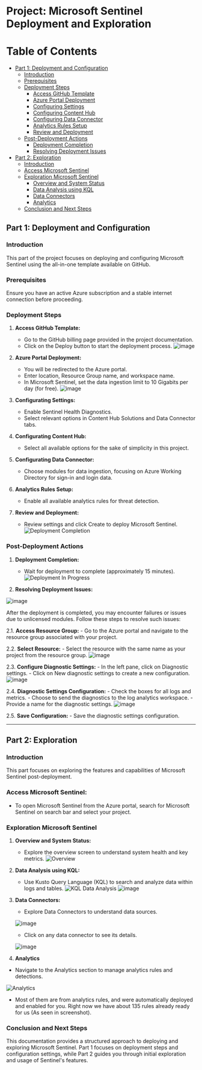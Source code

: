 # Project: Microsoft Sentinel Deployment and Exploration

# Table of Contents
- [Part 1: Deployment and Configuration](#part-1-deployment-and-configuration)
  - [Introduction](#introduction)
  - [Prerequisites](#prerequisites)
  - [Deployment Steps](#deployment-steps)
    - [Access GitHub Template](#Access-Github-Template)
    - [Azure Portal Deployment](#azure-portal-deployment)
    - [Configuring Settings](#configuring-settings)
    - [Configuring Content Hub](#configuring-content-hub)
    - [Configuring Data Connector](#configuring-data-connector)
    - [Analytics Rules Setup](#analytics-rules-setup)
    - [Review and Deployment](#review-and-deployment)
  - [Post-Deployment Actions](#post-deployment-actions)
    - [Deployment Completion](#deployment-completion)
    - [Resolving Deployment Issues](#resolving-deployment-issues)
- [Part 2: Exploration](#part-2-exploration)
  - [Introduction](#introduction-1)
  - [Access Microsoft Sentinel](#access-microsoft-sentinel)
  - [Exploration Microsoft Sentinel](#exploration-microsoft-sentinel)
    - [Overview and System Status](#overview-and-system-status)
    - [Data Analysis using KQL](#data-analysis-using-kql)
    - [Data Connectors](#data-connectors)
    - [Analytics](#analytics)
  - [Conclusion and Next Steps](#conclusion-and-next-steps)


## Part 1: Deployment and Configuration

### Introduction

This part of the project focuses on deploying and configuring Microsoft Sentinel using the all-in-one template available on GitHub.

### Prerequisites

Ensure you have an active Azure subscription and a stable internet connection before proceeding.

### Deployment Steps

1. **Access GitHub Template:**
   - Go to the GitHub billing page provided in the project documentation.
   - Click on the Deploy button to start the deployment process.
   ![image](https://github.com/ijlal321/Cyber-Security-Projects/assets/103317626/96a9144d-9483-4eaf-b0c9-be416c8c3b5e)

2. **Azure Portal Deployment:**
   - You will be redirected to the Azure portal.
   - Enter location, Resource Group name, and workspace name.
   - In Microsoft Sentinel, set the data ingestion limit to 10 Gigabits per day (for free).
   ![image](https://github.com/ijlal321/Cyber-Security-Projects/assets/103317626/99a4a2df-e230-4b11-acb3-2d569f120605)

3. **Configurating Settings:** 
   - Enable Sentinel Health Diagnostics.
   - Select relevant options in Content Hub Solutions and Data Connector tabs.

4. **Configurating Content Hub:**
   - Select all available options for the sake of simplicity in this project.

5. **Configurating Data Connector:**
   - Choose modules for data ingestion, focusing on Azure Working Directory for sign-in and login data.

6. **Analytics Rules Setup:**
   - Enable all available analytics rules for threat detection.

7. **Review and Deployment:**
   - Review settings and click Create to deploy Microsoft Sentinel.
   ![Deployment Completion](https://github.com/ijlal321/Cyber-Security-Projects/assets/103317626/dfd6c79d-13cd-423e-aafe-3bfc62a053eb)

### Post-Deployment Actions

1. **Deployment Completion:**
   - Wait for deployment to complete (approximately 15 minutes).
   ![Deployment In Progress](https://github.com/ijlal321/Cyber-Security-Projects/assets/103317626/3e495c7e-6f71-4796-88c1-46650d313469)

2. **Resolving Deployment Issues:**

![image](https://github.com/ijlal321/Cyber-Security-Projects/assets/103317626/cf80f06b-a585-44b8-b0a7-f8f7012b760c)

After the deployment is completed, you may encounter failures or issues due to unlicensed modules. Follow these steps to resolve such issues:
   
   2.1. **Access Resource Group:**
      - Go to the Azure portal and navigate to the resource group associated with your project.
   
   2.2. **Select Resource:**
      - Select the resource with the same name as your project from the resource group.
   ![image](https://github.com/ijlal321/Cyber-Security-Projects/assets/103317626/a289728c-acf6-4b51-8330-ed17e455f774)

   2.3. **Configure Diagnostic Settings:**
      - In the left pane, click on Diagnostic settings.
      - Click on New diagnostic settings to create a new configuration.
   ![image](https://github.com/ijlal321/Cyber-Security-Projects/assets/103317626/1e8e18ac-57b6-4d9b-8a5f-db110513cf58)

   2.4. **Diagnostic Settings Configuration:**
      - Check the boxes for all logs and metrics.
      - Choose to send the diagnostics to the log analytics workspace.
      - Provide a name for the diagnostic settings.
   ![image](https://github.com/ijlal321/Cyber-Security-Projects/assets/103317626/2c153330-5381-4bfd-8281-bf746b41a664)

   2.5. **Save Configuration:**
      - Save the diagnostic settings configuration.

---

## Part 2: Exploration

### Introduction

This part focuses on exploring the features and capabilities of Microsoft Sentinel post-deployment.

### Access Microsoft Sentinel:
   - To open Microsoft Sentinel from the Azure portal, search for Microsoft Sentinel on search bar and select your project.

### Exploration Microsoft Sentinel 


1. **Overview and System Status:**
   - Explore the overview screen to understand system health and key metrics.
   ![Overview](https://github.com/ijlal321/Cyber-Security-Projects/assets/103317626/2e45a002-a09d-49ba-ba50-467516baa4dc)
     
2. **Data Analysis using KQL:**
   - Use Kusto Query Language (KQL) to search and analyze data within logs and tables.
   ![KQL Data Analysis](https://github.com/ijlal321/Cyber-Security-Projects/assets/103317626/73e8dd3a-b151-4d86-bd55-069f683279d6)
   ![image](https://github.com/ijlal321/Cyber-Security-Projects/assets/103317626/e3bbb2be-dfd3-4fc1-8b9e-07523eb207d7)

3. **Data Connectors:**
   - Explore Data Connectors to understand data sources.
     
   ![image](https://github.com/ijlal321/Cyber-Security-Projects/assets/103317626/2acd38e8-01f1-47c9-92d2-c9dc6102ade8)

   - Click on any data connector to see its details.
     
   ![image](https://github.com/ijlal321/Cyber-Security-Projects/assets/103317626/693a5d51-bce1-437f-b3ef-e61e0dc05084)

4.  **Analytics**
   - Navigate to the Analytics section to manage analytics rules and detections.
   
   ![Analytics](https://github.com/ijlal321/Cyber-Security-Projects/assets/103317626/1d67a665-898d-47e1-a0c7-b4e4a8baab7c)

   - Most of them are from analytics rules, and were automatically deployed and enabled for you. Right now we have about 135 rules already ready for us (As seen in screenshot).

### Conclusion and Next Steps

This documentation provides a structured approach to deploying and exploring Microsoft Sentinel. Part 1 focuses on deployment steps and configuration settings, while Part 2 guides you through initial exploration and usage of Sentinel's features.
